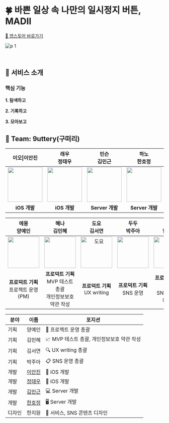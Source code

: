 # 🍀 바쁜 일상 속 나만의 일시정지 버튼, MADII

[🔗 앱스토어 바로가기](https://apps.apple.com/kr/app/madii/id6478498142)

![p 1](https://github.com/user-attachments/assets/6dc5d226-1366-471a-84cb-33d8ec781631)

<br>

## 💫 서비스 소개

### **핵심 기능**

**1. 탐색하고**

**2. 기록하고**

**3. 모아보고**


## 🔋 Team: 9uttery(구떠리)

| 이오\|이안진 | 래우<br>정태우 | 민슨<br>김민근 | 하노<br>한호정 |
|:-:|:-:|:-:|:-:|
| <img src="https://github.com/user-attachments/assets/fef1b4db-f9ae-4c3a-8a89-d47211899cd1" width="110"> | <img src="https://github.com/user-attachments/assets/13ba99f2-b30d-4c28-8942-e5675d8dfc53" width="110"> | <img src="https://github.com/user-attachments/assets/270cf06f-2b3f-43c5-9ae1-ed5e0ba86a12" width="110"> | <img src="https://github.com/user-attachments/assets/daadc7de-8d81-4794-8ad2-48695ffb9a30" width="110"> |
| **iOS 개발** | **iOS 개발** | **Server 개발** | **Server 개발** |

| 에몽<br>양예인 | 혜나<br>김민혜 | 도요<br>김서연 | 두두<br>박주아 | 코코<br>한지원 |
|:-:|:-:|:-:|:-:|:-:|
| <img src="https://github.com/user-attachments/assets/e00bfcf8-7819-4984-ac39-a611674ac69e" width="100"> | <img src="https://github.com/user-attachments/assets/6ebf0de6-a254-46c7-b20c-e4ab0e8a2fc0" width="100"> | <img src="https://github.com/user-attachments/assets/07c50c0f-ab00-4d4b-87e1-ac2e3bba1d61" alt="도요" width="100"> | <img src="https://github.com/user-attachments/assets/904ae712-9c54-4bfb-9686-83dec301ed99" width="100"> | <img src="https://github.com/user-attachments/assets/540a8a56-5b52-49b9-a270-5a6322a3a876" width="100"> |
| **프로덕트 기획**<br>프로젝트 운영(PM) | **프로덕트 기획**<br>MVP 테스트 총괄<br>개인정보보호 약관 작성 | **프로덕트 기획**<br>UX writing | **프로덕트 기획**<br>SNS 운영 | **프로덕트 디자인**<br>SNS 콘텐츠 디자인 |

| 분야 | 이름 | 포지션 |
| --- | --- | --- |
| 기획 | 양예인 | 🔐 프로젝트 운영 총괄 |
| 기획 | 김민혜 | 📈 MVP 테스트 총괄, 개인정보보호 약관 작성 |
| 기획 | 김서연 | 🔍 UX writing 총괄 |
| 기획 | 박주아 | 📋 SNS 운영 총괄 |
| 개발 | [이안진](https://github.com/anjiniii) | 🔦 iOS 개발 |
| 개발 | [정태우](https://github.com/taewoojeong) | 📱 iOS 개발 |
| 개발 | [김민근](https://github.com/mingeun0507) | 💻 Server 개발 |
| 개발 | [한호정](https://github.com/hojeong2747) | 🖥️ Server 개발 |
| 디자인 | 한지원 | 📢 서비스, SNS 콘텐츠 디자인 |

